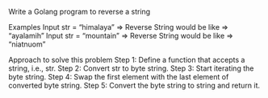 Write a Golang program to reverse a string

Examples
Input str = “himalaya” => Reverse String would be like => “ayalamih”
Input str = “mountain” => Reverse String would be like => “niatnuom”

Approach to solve this problem
Step 1: Define a function that accepts a string, i.e., str.
Step 2: Convert str to byte string.
Step 3: Start iterating the byte string.
Step 4: Swap the first element with the last element of converted byte string.
Step 5: Convert the byte string to string and return it.